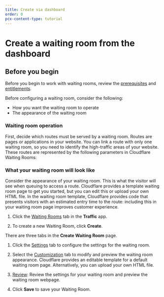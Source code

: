 ```yaml
---
title: Create via dashboard
order: 0
pcx-content-type: tutorial
---
```


# Create a waiting room from the dashboard

## Before you begin

Before you begin to work with waiting rooms, review the [prerequisites](/about#prerequisites) and [entitlements](/about#entitlements).

Before configuring a waiting room, consider the following:

* How you want the waiting room to operate
* The appearance of the waiting room

### Waiting room operation

First, decide which routes must be served by a waiting room. Routes are pages or applications in your website. You can link a route with only one waiting room, so you need to identify the high-traffic areas of your website. These routes are represented by the following parameters in Cloudflare Waiting Rooms:



### What your waiting room will look like

Consider the appearance of your waiting room. This is what the visitor will see when queuing to access a route.
Cloudflare provides a template waiting room page to get you started, but you can edit this or upload your own HTML file. In the waiting room template, Cloudflare provides code that presents visitors with an estimated entry time to the route: including this in your waiting room page improves customer experience.



1. Click the [Waiting Rooms](/how-to/waiting-room-dashboard) tab in the **Traffic** app.

2. To create a new Waiting Room, click **Create**.


There are three tabs in the **Create Waiting Room** page.

1. Click the [Settings](/how-to/create-waiting-room/create-waiting-room-dashboard/configure-settings/) tab to configure the settings for the waiting room.
1. Select the [Customization](/how-to/create-waiting-room/create-waiting-room-dashboard/customize-waiting-room/) tab to modify and preview the waiting room appearance.
Cloudflare provides an editable template for a default waiting room page. Alternatively, you can upload your own HTML file.
1. [Review](/how-to/create-waiting-room/create-waiting-room-dashboard/review-waiting-room/): Review the settings for your waiting room and preview the waiting room webpage.

4. Click **Save** to save your Waiting Room.
